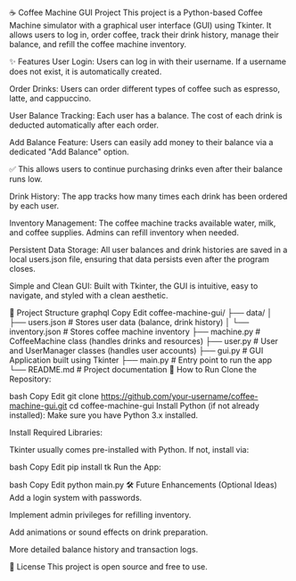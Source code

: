 ☕ Coffee Machine GUI Project
This project is a Python-based Coffee Machine simulator with a graphical user interface (GUI) using Tkinter. It allows users to log in, order coffee, track their drink history, manage their balance, and refill the coffee machine inventory.

✨ Features
User Login:
Users can log in with their username. If a username does not exist, it is automatically created.

Order Drinks:
Users can order different types of coffee such as espresso, latte, and cappuccino.

User Balance Tracking:
Each user has a balance. The cost of each drink is deducted automatically after each order.

Add Balance Feature:
Users can easily add money to their balance via a dedicated "Add Balance" option.

✅ This allows users to continue purchasing drinks even after their balance runs low.

Drink History:
The app tracks how many times each drink has been ordered by each user.

Inventory Management:
The coffee machine tracks available water, milk, and coffee supplies. Admins can refill inventory when needed.

Persistent Data Storage:
All user balances and drink histories are saved in a local users.json file, ensuring that data persists even after the program closes.

Simple and Clean GUI:
Built with Tkinter, the GUI is intuitive, easy to navigate, and styled with a clean aesthetic.

📂 Project Structure
graphql
Copy
Edit
coffee-machine-gui/
├── data/
│   ├── users.json       # Stores user data (balance, drink history)
│   └── inventory.json   # Stores coffee machine inventory
├── machine.py           # CoffeeMachine class (handles drinks and resources)
├── user.py              # User and UserManager classes (handles user accounts)
├── gui.py               # GUI Application built using Tkinter
├── main.py              # Entry point to run the app
└── README.md            # Project documentation
🚀 How to Run
Clone the Repository:

bash
Copy
Edit
git clone https://github.com/your-username/coffee-machine-gui.git
cd coffee-machine-gui
Install Python (if not already installed):
Make sure you have Python 3.x installed.

Install Required Libraries:

Tkinter usually comes pre-installed with Python. If not, install via:

bash
Copy
Edit
pip install tk
Run the App:

bash
Copy
Edit
python main.py
🛠️ Future Enhancements (Optional Ideas)
Add a login system with passwords.

Implement admin privileges for refilling inventory.

Add animations or sound effects on drink preparation.

More detailed balance history and transaction logs.

📜 License
This project is open source and free to use.
